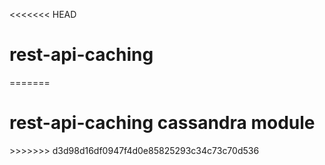 <<<<<<< HEAD
<h1>rest-api-caching</h1>

=======
<h1>rest-api-caching cassandra module</h1>
>>>>>>> d3d98d16df0947f4d0e85825293c34c73c70d536

